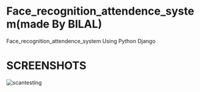# Face_recognition_attendence_system(made By BILAL)
Face_recognition_attendence_system Using Python Django

# SCREENSHOTS
![scantesting](https://github.com/MUHAMMED-BILAL-KS/Face_recognition_attendence_system/assets/112198429/0c946b19-44db-43ea-a9be-1b1b840f188e)
